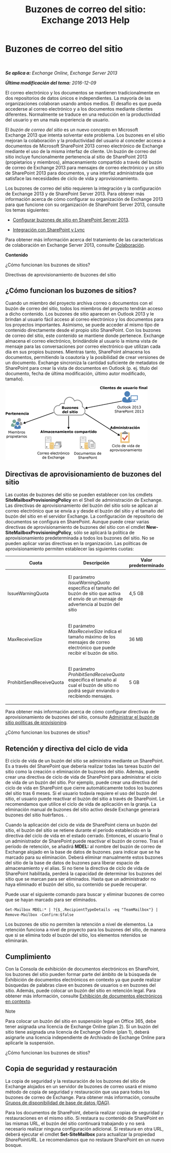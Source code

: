 ﻿---
title: 'Buzones de correo del sitio: Exchange 2013 Help'
TOCTitle: Buzones de correo del sitio
ms:assetid: 2c4393f4-d274-4e6c-bd09-9577e68c5a33
ms:mtpsurl: https://technet.microsoft.com/es-es/library/JJ150499(v=EXCHG.150)
ms:contentKeyID: 48267933
ms.date: 04/23/2018
mtps_version: v=EXCHG.150
ms.translationtype: HT
---

# Buzones de correo del sitio

 

_**Se aplica a:** Exchange Online, Exchange Server 2013_

_**Última modificación del tema:** 2016-12-09_

El correo electrónico y los documentos se mantienen tradicionalmente en dos repositorios de datos únicos e independientes. La mayoría de las organizaciones colaboran usando ambos medios. El desafío es que pueda accederse al correo electrónico y a los documentos mediante clientes diferentes. Normalmente se traduce en una reducción en la productividad del usuario y en una mala experiencia de usuario.

El *buzón de correo del sitio* es un nuevo concepto en Microsoft Exchange 2013 que intenta solventar este problema. Los buzones en el sitio mejoran la colaboración y la productividad del usuario al conceder acceso a documentos de Microsoft SharePoint 2013 correo electrónico de Exchange mediante el uso de la misma interfaz de cliente. Un buzón de correo del sitio incluye funcionalmente pertenencia al sitio de SharePoint 2013 (propietarios y miembros), almacenamiento compartido a través del buzón de correo de Exchange 2013 para mensajes de correo electrónico y un sitio de SharePoint 2013 para documentos, y una interfaz administrada que satisface las necesidades de ciclo de vida y aprovisionamiento.

Los buzones de correo del sitio requieren la integración y la configuración de Exchange 2013 y de SharePoint Server 2013. Para obtener más información acerca de cómo configurar su organización de Exchange 2013 para que funcione con su organización de SharePoint Server 2013, consulte los temas siguientes:

  - [Configurar buzones de sitio en SharePoint Server 2013](https://go.microsoft.com/fwlink/p/?linkid=258264).

  - [Integración con SharePoint y Lync](integration-with-sharepoint-and-lync-exchange-2013-help.md)

Para obtener más información acerca del tratamiento de las características de colaboración en Exchange Server 2013, consulte [Colaboración](collaboration-exchange-2013-help.md).

**Contenido**

¿Cómo funcionan los buzones de sitios?

Directivas de aprovisionamiento de buzones del sitio

## ¿Cómo funcionan los buzones de sitios?

Cuando un miembro del proyecto archiva correo o documentos con el buzón de correo del sitio, todos los miembros del proyecto tendrán acceso a dicho contenido. Los buzones de sitio aparecen en Outlook 2013 y le brindan al usuario fácil acceso al correo electrónico y los documentos para los proyectos importantes. Asimismo, se puede acceder al mismo tipo de contenido directamente desde el propio sitio SharePoint. Con los buzones de correo del sitio, este contenido se mantiene donde pertenece. Exchange almacena el correo electrónico, brindándole al usuario la misma vista de mensaje para las conversaciones por correo electrónico que utilizan cada día en sus propios buzones. Mientras tanto, SharePoint almacena los documentos, permitiendo la coautoría y la posibilidad de crear versiones de un documento. Exchange sincroniza la cantidad suficiente de metadatos de SharePoint para crear la vista de documentos en Outlook (p. ej. título del documento, fecha de última modificación, último autor modificado, tamaño).

![Diagrama de uso y almacenamiento de buzones de sitio](images/JJ150499.b98be571-d2e0-4ebd-9fe2-440a14e91e35(EXCHG.150).gif "Diagrama de uso y almacenamiento de buzones de sitio")

## Directivas de aprovisionamiento de buzones del sitio

Las cuotas de buzones del sitio se pueden establecer con los cmdlets **SiteMailboxProvisioningPolicy** en el Shell de administración de Exchange. Las directivas de aprovisionamiento del buzón del sitio solo se aplican al correo electrónico que se envía a y desde el buzón del sitio y el tamaño del buzón del sitio en el servidor Exchange. La configuración de repositorio de documentos se configura en SharePoint. Aunque puede crear varias directivas de aprovisionamiento de buzones del sitio con el cmdlet **New-SiteMailboxProvisioningPolicy**, sólo se aplicará la política de aprovisionamiento predeterminada a todos los buzones del sitio. No se pueden aplicar varias directivas en la organización. Las políticas de aprovisionamiento permiten establecer las siguientes cuotas:


<table>
<colgroup>
<col style="width: 33%" />
<col style="width: 33%" />
<col style="width: 33%" />
</colgroup>
<thead>
<tr class="header">
<th>Cuota</th>
<th>Descripción</th>
<th>Valor predeterminado</th>
</tr>
</thead>
<tbody>
<tr class="odd">
<td><p>IssueWarningQuota</p></td>
<td><p>El parámetro <em>IssueWarningQuota</em> especifica el tamaño del buzón de sitio que activa el envío de un mensaje de advertencia al buzón del sitio</p></td>
<td><p>4,5 GB</p></td>
</tr>
<tr class="even">
<td><p>MaxReceiveSize</p></td>
<td><p>El parámetro <em>MaxReceiveSize</em> indica el tamaño máximo de los mensajes de correo electrónico que puede recibir el buzón de sitio.</p></td>
<td><p>36 MB</p></td>
</tr>
<tr class="odd">
<td><p>ProhibitSendReceiveQuota</p></td>
<td><p>El parámetro <em>ProhibitSendReceiveQuota</em> especifica el tamaño al cual el buzón de sitio no podrá seguir enviando o recibiendo mensajes.</p></td>
<td><p>5 GB</p></td>
</tr>
</tbody>
</table>


Para obtener más información acerca de cómo configurar directivas de aprovisionamiento de buzones del sitio, consulte [Administrar el buzón de sitio políticas de provisioning](manage-site-mailbox-provisioning-policies-exchange-2013-help.md).

¿Cómo funcionan los buzones de sitios?

## Retención y directiva del ciclo de vida

El ciclo de vida de un buzón del sitio se administra mediante un SharePoint. Es a través del SharePoint que debería realizar todas las tareas buzón del sitio como la creación o eliminación de buzones del sitio. Además, puede crear una directiva de ciclo de vida de SharePoint para administrar el ciclo de vida de un buzón del sitio. Por ejemplo, puede crear una directiva del ciclo de vida en SharePoint que cierre automáticamente todos los buzones del sitio tras 6 meses. Si el usuario todavía requiere el uso del buzón del sitio, el usuario puede reactivar el buzón del sitio a través de SharePoint. Le recomendamos que utilice el ciclo de vida de aplicación en la granja. La eliminación manual de buzones del sitio activo desde Exchange generará buzones del sitio huérfanos. .

Cuando la aplicación del ciclo de vida de SharePoint cierra un buzón del sitio, el buzón del sitio se retiene durante el período establecido en la directiva del ciclo de vida en el estado cerrado. Entonces, el usuario final o un administrador de SharePoint puede reactivar el buzón de correo. Tras el período de retención, se añadirá **MDEL:**  al nombre del buzón de correo de Exchange alojado en la base de datos de buzones. para indicar que se ha marcado para su eliminación. Deberá eliminar manualmente estos buzones del sitio de la base de datos de buzones para liberar espacio de almacenamiento y el alias. Si no tiene la directiva de ciclo de vida de SharePoint habilitada, perderá la capacidad de determinar los buzones del sitio que se marcan para ser eliminados. Hasta que un administrador no haya eliminado el buzón del sitio, su contenido se puede recuperar.

Puede usar el siguiente comando para buscar y eliminar buzones de correo que se hayan marcado para ser eliminados.

    Get-Mailbox MDEL:* | ?{$_.RecipientTypeDetails -eq "TeamMailbox"} | Remove-Mailbox -Confirm:$false

Los buzones de sitio no permiten la retención a nivel de elementos. La retención funciona a nivel de proyecto para los buzones del sitio, de manera que si se elimina todo el buzón del sitio, los elementos retenidos se eliminarán.

## Cumplimiento

Con la Consola de exhibición de documentos electrónicos en SharePoint, los buzones del sitio pueden formar parte del ámbito de la búsqueda de Exhibición de documentos electrónicos en contexto ya que puede realizar búsquedas de palabras clave en buzones de usuarios o en buzones del sitio. Además, puede colocar un buzón del sitio en retención legal. Para obtener más información, consulte [Exhibición de documentos electrónicos en contexto](in-place-ediscovery-exchange-2013-help.md).


> [!NOTE]
> Para colocar un buzón del sitio en suspensión legal en Office 365, debe tener asignada una licencia de Exchange Online (plan 2). Si un buzón del sitio tiene asignada una licencia de Exchange Online (plan 1), deberá asignarle una licencia independiente de Archivado de Exchange Online para aplicarle la suspensión.



¿Cómo funcionan los buzones de sitios?

## Copia de seguridad y restauración

La copia de seguridad y la restauración de los buzones del sitio de Exchange alojados en un servidor de buzones de correo usará el mismo método de copia de seguridad y restauración que usa para todos los buzones de correo de Exchange. Para obtener más información, consulte [Grupos de disponibilidad de base de datos (DAG)](database-availability-groups-dags-exchange-2013-help.md).

Para los documentos de SharePoint, debería realizar copias de seguridad y restauraciones en el mismo sitio. Si restaura su contenido de SharePoint en las mismas URL, el buzón del sitio continuará trabajando y no será necesario realizar ninguna configuración adicional. Si restaura en otra URL, deberá ejecutar el cmdlet **Set-SiteMailbox** para actualizar la propiedad *SharePointURL*. Le recomendamos que no restaure SharePoint en un nuevo bosque.

